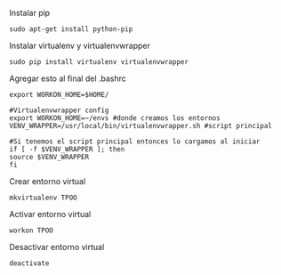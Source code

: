 Instalar pip
```    
sudo apt-get install python-pip
```

Instalar virtualenv y virtualenvwrapper
```
sudo pip install virtualenv virtualenvwrapper
```

Agregar esto al final del .bashrc
```
export WORKON_HOME=$HOME/

#Virtualenvwrapper config
export WORKON_HOME=~/envs #donde creamos los entornos
VENV_WRAPPER=/usr/local/bin/virtualenvwrapper.sh #script principal

#Si tenemos el script principal entonces lo cargamos al iniciar
if [ -f $VENV_WRAPPER ]; then
source $VENV_WRAPPER
fi
```

 
Crear entorno virtual
```
mkvirtualenv TPOO
```

Activar entorno virtual
```
workon TPOO
```

Desactivar entorno virtual
```
deactivate
```
